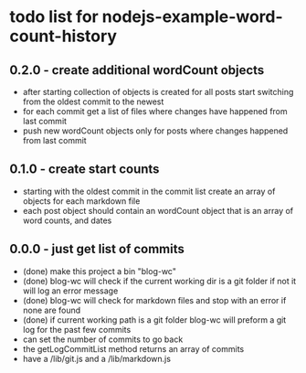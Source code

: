 # todo list for nodejs-example-word-count-history

## 0.2.0 - create additional wordCount objects
* after starting collection of objects is created for all posts start switching from the oldest commit to the newest
* for each commit get a list of files where changes have happened from last commit
* push new wordCount objects only for posts where changes happened from last commit

## 0.1.0 - create start counts
* starting with the oldest commit in the commit list create an array of objects for each markdown file
* each post object should contain an wordCount object that is an array of word counts, and dates

## 0.0.0 - just get list of commits
* (done) make this project a bin "blog-wc"
* (done) blog-wc will check if the current working dir is a git folder if not it will log an error message
* (done) blog-wc will check for markdown files and stop with an error if none are found
* (done) if current working path is a git folder blog-wc will preform a git log for the past few commits
* can set the number of commits to go back
* the getLogCommitList method returns an array of commits
* have a /lib/git.js and a /lib/markdown.js
